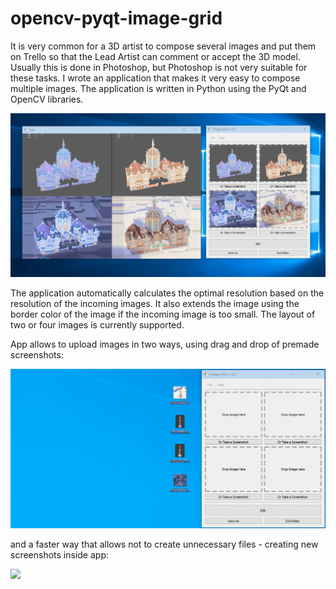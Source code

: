 # opencv-pyqt-image-grid

It is very common for a 3D artist to compose several images and put them on Trello so that the Lead Artist can comment or accept the 3D model. Usually this is done in Photoshop, but Photoshop is not very suitable for these tasks.
I wrote an application that makes it very easy to compose multiple images. The application is written in Python using the PyQt and OpenCV libraries.

![](https://raw.githubusercontent.com/KovalevCG/opencv-pyqt-image-grid/master/Gifs/cover.jpg)

The application automatically calculates the optimal resolution based on the resolution of the incoming images.
It also extends the image using the border color of the image if the incoming image is too small.
The layout of two or four images is currently supported.


App allows to upload images in two ways, using drag and drop of premade screenshots:

![](https://raw.githubusercontent.com/KovalevCG/opencv-pyqt-image-grid/master/Gifs/Image_Grid_dragNdrop_02.gif)

and a faster way that allows not to create unnecessary files - creating new screenshots inside app:

![](https://raw.githubusercontent.com/KovalevCG/opencv-pyqt-image-grid/master/Gifs/Image_Grid_screenshot.gif)
